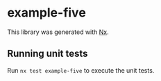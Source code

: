 # example-five

This library was generated with [Nx](https://nx.dev).

## Running unit tests

Run `nx test example-five` to execute the unit tests.
